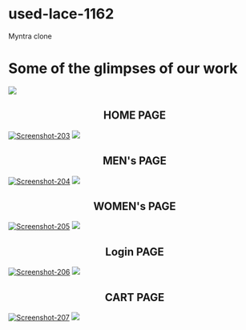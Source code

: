 # used-lace-1162
Myntra clone


<h1>Some of the glimpses of our work</h1>
<img src="https://raw.githubusercontent.com/andreasbm/readme/master/assets/lines/colored.png">
<h2 align="center">HOME PAGE</h2>
<a href='https://postimg.cc/Sj2hg4Vt' target='_blank'><img src='https://i.postimg.cc/h4MtPPmg/Screenshot-203.png' border='0' alt='Screenshot-203'/></a>
<img src="https://raw.githubusercontent.com/andreasbm/readme/master/assets/lines/colored.png">

<h2 align="center">MEN's PAGE</h2>
<a href='https://postimg.cc/Ff3PYPxp' target='_blank'><img src='https://i.postimg.cc/hG3N36zk/Screenshot-204.png' border='0' alt='Screenshot-204'/></a>
<img src="https://raw.githubusercontent.com/andreasbm/readme/master/assets/lines/colored.png">

<h2 align="center">WOMEN's PAGE</h2>
<a href='https://postimg.cc/hhp2QQVk' target='_blank'><img src='https://i.postimg.cc/xTSh7K81/Screenshot-205.png' border='0' alt='Screenshot-205'/></a>
<img src="https://raw.githubusercontent.com/andreasbm/readme/master/assets/lines/colored.png">

<h2 align="center">Login PAGE</h2>
<a href='https://postimg.cc/tYcD20SD' target='_blank'><img src='https://i.postimg.cc/6pWS6tds/Screenshot-206.png' border='0' alt='Screenshot-206'/></a>
<img src="https://raw.githubusercontent.com/andreasbm/readme/master/assets/lines/colored.png">

<h2 align="center">CART PAGE</h2>
<a href='https://postimg.cc/phPBpPrV' target='_blank'><img src='https://i.postimg.cc/wvm44vdN/Screenshot-207.png' border='0' alt='Screenshot-207'/></a>
<img src="https://raw.githubusercontent.com/andreasbm/readme/master/assets/lines/colored.png">
